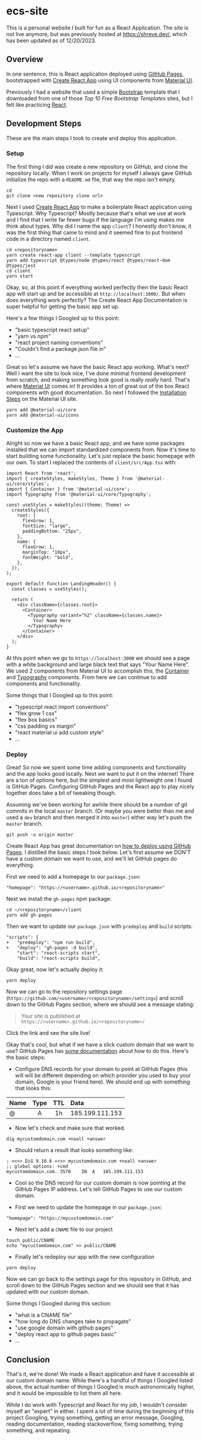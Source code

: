 # ecs-site

This is a personal website I built for fun as a React Application. The site is not live anymore, but was previously hosted at https://shreve.dev/, which has been updated as of 12/20/2023.

## Overview

In one sentence, this is React application deployed using [GitHub Pages](https://pages.github.com/), bootstrapped with [Create React App](https://reactjs.org/docs/create-a-new-react-app.html#create-react-app) using UI components from [Material UI](https://material-ui.com/).

Previously I had a website that used a simple [Bootstrap](https://getbootstrap.com/) template that I downloaded from one of those _Top 10 Free Bootstrap Templates_ sites, but I felt like practicing [React](https://reactjs.org/).

## Development Steps

These are the main steps I took to create and deploy this application.

### Setup

The first thing I did was create a new repository on GitHub, and clone the repository locally. When I work on projects for myself I always gave GitHub initialize the repo with a `README.md` file, that way the repo isn't empty.

```{bash}
cd
git clone <new repository clone url>
```

Next I used [Create React App](https://create-react-app.dev/docs/adding-typescript/) to make a boilerplate React application using Typescript. Why Typescript? Mostly because that's what we use at work and I find that I write far fewer bugs if the language I'm using makes me think about types. Why did I name the app `client`? I honestly don't know, it was the first thing that came to mind and it seemed fine to put frontend code in a directory named `client`.

```{bash}
cd <repositoryname>
yarn create react-app client --template typescript
yarn add typescript @types/node @types/react @types/react-dom @types/jest
cd client
yarn start
```

Okay, so, at this point if everything worked perfectly then the basic React app will start up and be accessible at `http://localhost:3000/`. But when does everything work perfectly? The Create React App Documentation is super helpful for getting the basic app set up. 

Here's a few things I Googled up to this point:

- "basic typescript react setup"
- "yarn vs npm"
- "react project naming conventions"
- "Couldn't find a package.json file in"
- ...

Great so let's assume we have the basic React app working. What's next? Well I want the site to look nice, I've done minimal frontend development from scratch, and making something look good is really _really_ hard. That's where [Material UI](https://material-ui.com/) comes in! It provides a ton of great out of the box React components with good documentation. So next I followed the [Installation Steps](https://material-ui.com/getting-started/installation/) on the Material UI site.

```{bash}
yarn add @material-ui/core
yarn add @material-ui/icons
```

### Customize the App

Alright so now we have a basic React app, and we have some packages installed that we can import standardized components from. Now it's time to start building some functionality. Let's just replace the basic homepage with our own. To start I replaced the contents of `client/src/App.tsx` with:

```{javascript}
import React from 'react';
import { createStyles, makeStyles, Theme } from '@material-ui/core/styles';
import { Container } from '@material-ui/core';
import Typography from '@material-ui/core/Typography';

const useStyles = makeStyles((theme: Theme) =>
  createStyles({
    root: {
      flexGrow: 1,
      fontSize: "large",
      paddingBottom: "25px",
    },
    name: {
      flexGrow: 1,
      marginTop: "10px",
      fontWeight: "bold",
    },
  }),
);

export default function LandingHeader() {
  const classes = useStyles();

  return (
    <div className={classes.root}>
      <Container>
        <Typography variant="h2" className={classes.name}>
          Your Name Here
        </Typography>
      </Container>
    </div>
  );
}
```

At this point when we go to `https://localhost:3000` we should see a page with a white background and large black text that says "Your Name Here". We used 2 components from Material UI to accomplish this, the [Container](https://material-ui.com/components/container/) and [Typography](https://material-ui.com/components/typography/) components. From here we can continue to add components and functionality.

Some things that I Googled up to this point:

- "typescript react import conventions"
- "flex grow 1 css"
- "flex box basics"
- "css padding vs margin"
- "react material ui add custom style"
- ...

### Deploy

Great! So now we spent some time adding components and functionality and the app looks good locally. Next we want to put it on the internet! There are a ton of options here, but the simplest and most lightweight one I found is GitHub Pages. Configuring GitHub Pages and the React app to play nicely together does take a bit of tweaking though.

Assuming we've been working for awhile there should be a number of git commits in the local `master` branch. (Or maybe you were better than me and used a `dev` branch and then merged it into `master`) either way let's push the `master` branch.

```{bash}
git push -u origin master
```

Create React App has great documentation on [how to deploy using GitHub Pages](https://create-react-app.dev/docs/deployment/#github-pages). I distilled the basic steps I took below. Let's first assume we DON'T have a custom domain we want to use, and we'll let GitHub pages do everything.

First we need to add a homepage to our `package.json`:

```{json}
"homepage": "https://<username>.github.io/<repositoryname>"
```

Next we install the `gh-pages` npm package:

```{bash}
cd ~/<repositoryname>/client
yarn add gh-pages
```

Then we want to update our `package.json` with `predeploy` and `build` scripts:

```{json}
"scripts": {
+   "predeploy": "npm run build",
+   "deploy": "gh-pages -d build",
    "start": "react-scripts start",
    "build": "react-scripts build",
```

Okay great, now let's actually deploy it:

```{bash}
yarn deploy
```

Now we can go to the repository settings page (`https://github.com/<username>/<repositoryname>/settings`) and scroll down to the GitHub Pages section, where we should see a message stating:
> Your site is published at `https://<username>.github.io/<repositoryname>/`

Click the link and see the site live!

Okay that's cool, but what if we have a slick custom domain that we want to use? GitHub Pages has [some documentation](https://help.github.com/en/github/working-with-github-pages/configuring-a-custom-domain-for-your-github-pages-site) about how to do this. Here's the basic steps:

- Configure DNS records for your domain to point at GitHub Pages (this will will be different depending on which provider you used to buy your domain, Google is your friend here). We should end up with something that looks this:

| Name  | Type  | TTL   | Data |
| ------|:-----:|:-----:|:----------------|
| @     | A     | 1h    | 185.199.111.153 |

- Now let's check and make sure that worked.

```{bash}
dig mycustomdomain.com +noall +answer
```

- Should return a result that looks something like: 

```{bash}
; <<>> DiG 9.10.6 <<>> mycustomdomain.com +noall +answer
;; global options: +cmd
mycustomdomain.com.	3570	IN	A	185.199.111.153
```

- Cool so the DNS record for our custom domain is now pointing at the GitHub Pages IP address. Let's tell GitHub Pages to use our custom domain.

- First we need to update the homepage in our `package.json`:

```{json}
"homepage": "https://mycustomdomain.com"
```

- Next let's add a `CNAME` file to our project

```{bash}
touch public/CNAME
echo "mycustomdomain.com" >> public/CNAME
```

- Finally let's redeploy our app with the new configuration

```{bash}
yarn deploy
```

Now we can go back to the settings page for this repository in GitHub, and scroll down to the GitHub Pages section and we should see that it has updated with our custom domain.

Some things I Googled during this section:

- "what is a CNAME file"
- "how long do DNS changes take to propagate"
- "use google domain with github pages"
- "deploy react app to github pages basic"
- ...

## Conclusion

That's it, we're done! We made a React application and have it accessible at our custom domain name. While there's a handful of things I Googled listed above, the actual number of things I Googled is much astronomically higher, and it would be impossible to list them all here.

While I do work with Typescript and React for my job, I wouldn't consider myself an "expert" in either. I spent a lot of time during the beginning of this project Googling, trying something, getting an error message, Googling, reading documentation, reading stackoverflow, fixing something, trying something, and repeating.
